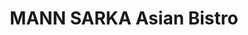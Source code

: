 ---
layout: place
title: MANN SARKA Asian Bistro
permalink: /new-york/floral-park/mann-sarka-asian-bistro.html
stateAbbr: NY
stateName: New York
cityName: Floral Park
seo:
  type: restaurant
  links: https://www.mannsarkafloral.com/
place_id: ChIJISPf3K5jwokR3cvB91MXGiQ
photos:
  - name: >-
      places/ChIJISPf3K5jwokR3cvB91MXGiQ/photos/AeeoHcJRRwAslKSxhsSvDGzP1hpHDk3GqGS8MDIx-kEMueY0KFarqdWK2GLG0PGayQyApDr2-WzmN0ab5ismhKOIv0zlElq8GADsHdghgX3HOmidihY6jvgIRh_wdf8rn3bKVAuoooJBYRe-dlfX3y_mZfyQcDfkkBbHkcm82vqeK2kAwQXkV9J3XAsJCCfq8aDCnWO74dWUh94HAu7AcWTGq0O4zvckqbzlSEEIwbJ3gRDtWQ3GCZvGhpAuiaRHyU5bErYUMi1sgNG70Hu7IcUzC3cTZQ9iZA9mgQE88MX4Q487lQ
    widthPx: 1920
    heightPx: 1080
    authorAttributions:
      - displayName: MANN SARKA Asian Bistro
        uri: https://maps.google.com/maps/contrib/110592811040705638478
        photoUri: >-
          https://lh3.googleusercontent.com/a-/ALV-UjUmyrrZ9T47hUM_uXxb3J9TnNU5S4552_ZazL3IL6_ntAbk1CnN=s100-p-k-no-mo
    flagContentUri: >-
      https://www.google.com/local/imagery/report/?cb_client=maps_api_places.places_api&image_key=!1e10!2sAF1QipOOGLxitacPYog2LK7n4Bw8EAPuxd8Be4PfTYis&hl=en-US
    googleMapsUri: >-
      https://www.google.com/maps/place//data=!3m4!1e2!3m2!1sAF1QipOOGLxitacPYog2LK7n4Bw8EAPuxd8Be4PfTYis!2e10!4m2!3m1!1s0x89c263aedcdf2321:0x241a1753f7c1cbdd
  - name: >-
      places/ChIJISPf3K5jwokR3cvB91MXGiQ/photos/AeeoHcIR73UzmNIpXyJYR5DfdutaJa_GEh9L_jcBBXEt2qA1Dkm75Mk0K0tqlYzMZxtNlfp5M9Xw4Hb0PdMv48aOdcXn0ppd-3gk7qZ0BCML8XCc774TykNlOrA7dE9IPVVgLYtvRW9UpPoW62kR9i9U9tNermv_YggOq7ACIxtLLIgdinGu-WXQuyAIMgwLh-HgAJx-CauSptAtz6bF8_7C4qdPbjWA5-264y0uK0gSc56ZgI9yV-wsCM9M7kxJr95mOnV3C7K7xd2J-AuWqQ46Z_j786DEAXLkDWxMfl1AGFcFBg
    widthPx: 3996
    heightPx: 2953
    authorAttributions:
      - displayName: MANN SARKA Asian Bistro
        uri: https://maps.google.com/maps/contrib/110592811040705638478
        photoUri: >-
          https://lh3.googleusercontent.com/a-/ALV-UjUmyrrZ9T47hUM_uXxb3J9TnNU5S4552_ZazL3IL6_ntAbk1CnN=s100-p-k-no-mo
    flagContentUri: >-
      https://www.google.com/local/imagery/report/?cb_client=maps_api_places.places_api&image_key=!1e10!2sAF1QipPnqGko2Mn-sTi75OpluMCpNLPgmZKjk2bHaiOj&hl=en-US
    googleMapsUri: >-
      https://www.google.com/maps/place//data=!3m4!1e2!3m2!1sAF1QipPnqGko2Mn-sTi75OpluMCpNLPgmZKjk2bHaiOj!2e10!4m2!3m1!1s0x89c263aedcdf2321:0x241a1753f7c1cbdd
  - name: >-
      places/ChIJISPf3K5jwokR3cvB91MXGiQ/photos/AeeoHcJLMYKMfioUqz0Gy1UskH0q7RrubCYxWNF-KrYm6QrVNHmJoemdwG6XPFq1aY8YWzp9NUy9egUO4jGv4eXSHRL2I0E82EEaxdRJ2lYxxct9NtMwTIkzQb-Lr8G4ZxmFexkp-fhgu5ZW9c9qtAU0v02ubHoexR3-mYrh9oX4fb3qLhezmeck_0xkRc2wdgX5jJ4dHQ18RtuJmdat3iwU3El3Mft0gbjPXMU01mu9hr2uAWoKcjEB7gxuH9KpyI_dqTTkMJBTI7GSbRoE0LhKr3sidHFacMe48a5QDkjGEh8nfUVlD87cc8KPkSpEJukkizhepb-r-5RIJS9uStTnqAi4Ws5YM0DKaWGF-b7MhICBzpFV8ExI6c_1IM2ItFbPYg1MCO35qbK-kxvQ7fRE84WqB0sq4jA1NGGknZ4vDnJI58A7
    widthPx: 4000
    heightPx: 1848
    authorAttributions:
      - displayName: Sandra D.
        uri: https://maps.google.com/maps/contrib/114089275544885669427
        photoUri: >-
          https://lh3.googleusercontent.com/a-/ALV-UjWQV__mDPBMe04ui2C1ygzDKRsQYXJGQMyVSqtzJRHWTtZyqtk=s100-p-k-no-mo
    flagContentUri: >-
      https://www.google.com/local/imagery/report/?cb_client=maps_api_places.places_api&image_key=!1e10!2sCIHM0ogKEICAgMCoxYjx9wE&hl=en-US
    googleMapsUri: >-
      https://www.google.com/maps/place//data=!3m4!1e2!3m2!1sCIHM0ogKEICAgMCoxYjx9wE!2e10!4m2!3m1!1s0x89c263aedcdf2321:0x241a1753f7c1cbdd
  - name: >-
      places/ChIJISPf3K5jwokR3cvB91MXGiQ/photos/AeeoHcJs2eQTBIGSWS6Z2X3TmEBmWProC9YfPgkzkNf3-jLJWI4UKBkRqL4gm0PVCNYBtLn54OZVhhCZx7wAtbDkBVDc678zdlt19IZTk-4k_XtWcDvFsjZpbRpB-4F2lMy6NM2uV7KZ18iTK2SqEXMLkf1GemaJzMrd_iV8y9m8ba5SRUYC9Cr3_wB0OCvabu7XrC0xHaWqkV8qYlnWKhePTe99C0gWD5MU4U-cOHT0Bs6ahVOqYTVqh1xeGF2zoohuTr46jEaU0f2tBYsccDS-jT04kWf4HY407bTkZOGjJLPXYw
    widthPx: 958
    heightPx: 708
    authorAttributions:
      - displayName: MANN SARKA Asian Bistro
        uri: https://maps.google.com/maps/contrib/110592811040705638478
        photoUri: >-
          https://lh3.googleusercontent.com/a-/ALV-UjUmyrrZ9T47hUM_uXxb3J9TnNU5S4552_ZazL3IL6_ntAbk1CnN=s100-p-k-no-mo
    flagContentUri: >-
      https://www.google.com/local/imagery/report/?cb_client=maps_api_places.places_api&image_key=!1e10!2sAF1QipMekxTPopNQVn6mDdjw0SKmkuch8pUTT1g5H5-0&hl=en-US
    googleMapsUri: >-
      https://www.google.com/maps/place//data=!3m4!1e2!3m2!1sAF1QipMekxTPopNQVn6mDdjw0SKmkuch8pUTT1g5H5-0!2e10!4m2!3m1!1s0x89c263aedcdf2321:0x241a1753f7c1cbdd
  - name: >-
      places/ChIJISPf3K5jwokR3cvB91MXGiQ/photos/AeeoHcKUc7gy4ss5bK6GFL976NLXwAVjzRamALLdAltgJzgLVrvD8t7OsiX-8Y7QVWqtkgvAAI8duf6qBFPDRz_r31bFDgpGaBT8mk2RDnU1d3BH565CghbtA-ke4K_QtooIsPQmpwR4-tdOukD8_BmkC6BM2G9S_xZYPJswvWF4zibQFkrpCfV8achrFqkX1rHUfw-TuCGOK9BEvTfx9suxsYhTSLMuBf8zVlf_59vGVt_LWPIonIzB6rEIEFRBkKDqnjfy4-v7YMh3BR5CCL2y-xnx4nKGqHA-oF20zaIBk3cPFiuA6k30q12yJEKUfK_VISkGHrhQB2oo7WsmbBJKtknebGsiDRuCr3dZHOfvYDy7mt5V5kCdUQW5Qv3blWboJoIlacPo6Bv-8K045HWNpNCz9u2qoebfrTElnl-eeClWczKj
    widthPx: 4342
    heightPx: 3257
    authorAttributions:
      - displayName: Charlene Chen
        uri: https://maps.google.com/maps/contrib/100267700505019588175
        photoUri: >-
          https://lh3.googleusercontent.com/a/ACg8ocIGhfcjja0g1VqUofDpVKXWKcTdpBiKl3NJX1t_LDeDYraQyQ=s100-p-k-no-mo
    flagContentUri: >-
      https://www.google.com/local/imagery/report/?cb_client=maps_api_places.places_api&image_key=!1e10!2sCIHM0ogKEICAgID7wfW35AE&hl=en-US
    googleMapsUri: >-
      https://www.google.com/maps/place//data=!3m4!1e2!3m2!1sCIHM0ogKEICAgID7wfW35AE!2e10!4m2!3m1!1s0x89c263aedcdf2321:0x241a1753f7c1cbdd
  - name: >-
      places/ChIJISPf3K5jwokR3cvB91MXGiQ/photos/AeeoHcJiAmmkUI2OdtmQ0WFPcKGNazhPjzOkWrigtfazgQxNpcwfsy9p87hasHnYgXgYdywAcXcoSnQTpKE3sdsQDAUbCVwMKnK9Xt45GUm0uC998hL_AB3x9Za-k8BWHxLOc61WV511cSfqXO3FtQsUHrWclDAKsyN42O5KRnI8r0VDeZT3ZIddTrYtHg2IJkLBEsu0URpLMU82gZ10p7oji89B4IyJbkD5HAF8FAZWnBTr3JSpNkouvA1OV8vzxI_7Cj_iskl6VS4ThwSOt4qkhNuM9RtmHFD2i0DiDXFw53fwwQ
    widthPx: 4800
    heightPx: 3200
    authorAttributions:
      - displayName: MANN SARKA Asian Bistro
        uri: https://maps.google.com/maps/contrib/110592811040705638478
        photoUri: >-
          https://lh3.googleusercontent.com/a-/ALV-UjUmyrrZ9T47hUM_uXxb3J9TnNU5S4552_ZazL3IL6_ntAbk1CnN=s100-p-k-no-mo
    flagContentUri: >-
      https://www.google.com/local/imagery/report/?cb_client=maps_api_places.places_api&image_key=!1e10!2sAF1QipODFuc-5gPoHLEO_EgX3pwHvRluKzHihJLVuQtF&hl=en-US
    googleMapsUri: >-
      https://www.google.com/maps/place//data=!3m4!1e2!3m2!1sAF1QipODFuc-5gPoHLEO_EgX3pwHvRluKzHihJLVuQtF!2e10!4m2!3m1!1s0x89c263aedcdf2321:0x241a1753f7c1cbdd
  - name: >-
      places/ChIJISPf3K5jwokR3cvB91MXGiQ/photos/AeeoHcKHBl2VyRHMVoMmQ9dj68dVdmynFIcc-_-wrwWFRnlVOChZrDEYbCiT90lGoywVlR18XiCm2SVPebcKNSqOhVt4WQKdEFGE_3dl4OCpAph0I1pU5Pv-c3Js652fdY-5aWFg9P0gEq3zcs7JG5kUp37fzDjRQBBFSdO3FhXrczjzkEc0bNCRLNPda1wUpWD521xDyycW8Gj-K-GlSW7zxcVR-tRAzkJRAagFB5QpQxDs_v9r2WJHvJTnDXeq6MneL1PLG3Qg2Pkj7vEjImKQj2hozpBISv-N2AFmtlc8PpzyQg
    widthPx: 1175
    heightPx: 1195
    authorAttributions:
      - displayName: MANN SARKA Asian Bistro
        uri: https://maps.google.com/maps/contrib/110592811040705638478
        photoUri: >-
          https://lh3.googleusercontent.com/a-/ALV-UjUmyrrZ9T47hUM_uXxb3J9TnNU5S4552_ZazL3IL6_ntAbk1CnN=s100-p-k-no-mo
    flagContentUri: >-
      https://www.google.com/local/imagery/report/?cb_client=maps_api_places.places_api&image_key=!1e10!2sAF1QipOUIS5XoqLgyrBFLz8zxrErtlll9EE0OVwGAcJ3&hl=en-US
    googleMapsUri: >-
      https://www.google.com/maps/place//data=!3m4!1e2!3m2!1sAF1QipOUIS5XoqLgyrBFLz8zxrErtlll9EE0OVwGAcJ3!2e10!4m2!3m1!1s0x89c263aedcdf2321:0x241a1753f7c1cbdd
  - name: >-
      places/ChIJISPf3K5jwokR3cvB91MXGiQ/photos/AeeoHcJEtxob4_F2PpPKQWMIup12puDYPu0WiKRuVWYqbQ7nNqFKKkL9o_LvKTdLwWGXCnOlxvE_OvuZa2W4cKSLagLfIRUAMBmlITUZhdUphwKv824rgqC7m-8uhDp4JSFXJTiS86kVhQdPNvbPi9LKec0L0Wnk_qqFo0ytljuEod3JHma9tHcKxcuIcaMV4LIycVEH1E5Y-sD5gfMLNSzSHyDPN4QoPsD43S0GAl27MaQT9gHynHE3t7e6qO1CHedI41BRjHdT-pyhapZTLVxiGmNkC_o6P6CwubMvGsSQiorbQA
    widthPx: 4800
    heightPx: 3200
    authorAttributions:
      - displayName: MANN SARKA Asian Bistro
        uri: https://maps.google.com/maps/contrib/110592811040705638478
        photoUri: >-
          https://lh3.googleusercontent.com/a-/ALV-UjUmyrrZ9T47hUM_uXxb3J9TnNU5S4552_ZazL3IL6_ntAbk1CnN=s100-p-k-no-mo
    flagContentUri: >-
      https://www.google.com/local/imagery/report/?cb_client=maps_api_places.places_api&image_key=!1e10!2sAF1QipM3rO01lwnfl6bcDTX2kjhO_didkp9X6RrYX9hV&hl=en-US
    googleMapsUri: >-
      https://www.google.com/maps/place//data=!3m4!1e2!3m2!1sAF1QipM3rO01lwnfl6bcDTX2kjhO_didkp9X6RrYX9hV!2e10!4m2!3m1!1s0x89c263aedcdf2321:0x241a1753f7c1cbdd
  - name: >-
      places/ChIJISPf3K5jwokR3cvB91MXGiQ/photos/AeeoHcKp2SngvhJRgecq6Y9AeH_ndznpWLfBb3NzL8JTfSCN2ig3vkzON9yJXp2s1zCX6JFP4hZgR-fdFgVfSikPZP--gxQZH_pJaX13le8Ehvgrdj6LHE5c3OKUO5DyDh2r5t9kNkUZhB3ELBpAaoq_SitKiGBco12_Zx_2cUnOAdXYURsw6h6oTHp1v3rqlzIbeMvBoXsedG6-ZvFGlwdMd93nxG16-zz3bHfm1MlB58fsfmBLMD2sQQx-P_ehsYXCciKXdxqu2wRRMw9iLpeJcYgE96FfJffbRcwMmWbzFBm_IQ
    widthPx: 1165
    heightPx: 1050
    authorAttributions:
      - displayName: MANN SARKA Asian Bistro
        uri: https://maps.google.com/maps/contrib/110592811040705638478
        photoUri: >-
          https://lh3.googleusercontent.com/a-/ALV-UjUmyrrZ9T47hUM_uXxb3J9TnNU5S4552_ZazL3IL6_ntAbk1CnN=s100-p-k-no-mo
    flagContentUri: >-
      https://www.google.com/local/imagery/report/?cb_client=maps_api_places.places_api&image_key=!1e10!2sAF1QipMbCizbI53E4G-BrWcrM_ofRAQ-3Yc9IwJ3gxHC&hl=en-US
    googleMapsUri: >-
      https://www.google.com/maps/place//data=!3m4!1e2!3m2!1sAF1QipMbCizbI53E4G-BrWcrM_ofRAQ-3Yc9IwJ3gxHC!2e10!4m2!3m1!1s0x89c263aedcdf2321:0x241a1753f7c1cbdd
  - name: >-
      places/ChIJISPf3K5jwokR3cvB91MXGiQ/photos/AeeoHcLi21fOvg87LxvtPq8MxbdSIccll0kmp2gUFijt_w63Jmdwln1T1NBLGZ7wfa7lbgyH2bGhAfn0J64UZPEsoTlreSOsKVmH9fl4MngAl6hEC-5fGGGgiQyonFe1qMg58zSmk1rQBKjG_0mSN5fPdxi_YrxlLaBo9hRDrdHL4nGmd8JmgVkex8d-TapSyJ17SsBDZOXexnHrwgHIGAZt6JGS5_Daz5PTycBm8JMfsCAk2lhL5D1oYZg6YQjD1g64R8jWFZn6JTkycOmthKf9rUVdlD0AjE-xV9-hiGT8Zl5IxA
    widthPx: 3200
    heightPx: 4800
    authorAttributions:
      - displayName: MANN SARKA Asian Bistro
        uri: https://maps.google.com/maps/contrib/110592811040705638478
        photoUri: >-
          https://lh3.googleusercontent.com/a-/ALV-UjUmyrrZ9T47hUM_uXxb3J9TnNU5S4552_ZazL3IL6_ntAbk1CnN=s100-p-k-no-mo
    flagContentUri: >-
      https://www.google.com/local/imagery/report/?cb_client=maps_api_places.places_api&image_key=!1e10!2sAF1QipPLErtY1uXNg7YTahG_9Q_svTVG6j3PO_0mwvDf&hl=en-US
    googleMapsUri: >-
      https://www.google.com/maps/place//data=!3m4!1e2!3m2!1sAF1QipPLErtY1uXNg7YTahG_9Q_svTVG6j3PO_0mwvDf!2e10!4m2!3m1!1s0x89c263aedcdf2321:0x241a1753f7c1cbdd
address: 230 Jericho Turnpike, Floral Park, NY 11001, USA
street: 230 Jericho Turnpike
city: Floral Park
state: NY
zip: '11001'
country: USA
neighborhood: null
latitude: '40.728796'
longitude: '-73.702370'
accessibility_options:
  wheelchairAccessibleEntrance: true
  wheelchairAccessibleSeating: true
business_status: OPERATIONAL
name: MANN SARKA Asian Bistro
google_maps_links:
  directionsUri: >-
    https://www.google.com/maps/dir//''/data=!4m7!4m6!1m1!4e2!1m2!1m1!1s0x89c263aedcdf2321:0x241a1753f7c1cbdd!3e0
  placeUri: https://maps.google.com/?cid=2601417384166280157
  writeAReviewUri: >-
    https://www.google.com/maps/place//data=!4m3!3m2!1s0x89c263aedcdf2321:0x241a1753f7c1cbdd!12e1
  reviewsUri: >-
    https://www.google.com/maps/place//data=!4m4!3m3!1s0x89c263aedcdf2321:0x241a1753f7c1cbdd!9m1!1b1
  photosUri: >-
    https://www.google.com/maps/place//data=!4m3!3m2!1s0x89c263aedcdf2321:0x241a1753f7c1cbdd!10e5
primary_type: Asian Restaurant
opening_hours:
  regular: null
  current: null
secondary_opening_hours:
  regular:
    weekdayDescriptions: null
    type: null
  current:
    weekdayDescriptions: null
    type: null
phone: (516) 492-3510
price_level: PRICE_LEVEL_MODERATE
price_range: $20 &ndash; $30
rating: '4.8'
rating_count: 0
website: https://www.mannsarkafloral.com/
description: >-
  Discover MANN SARKA Asian Bistro in Floral Park, NY$$$MANN SARKA Asian Bistro
  in Floral Park, New York, stands out as a welcoming spot for enjoying fresh
  sushi and diverse Asian flavors in a relaxed setting. This eatery specializes
  in artfully prepared dishes that highlight quality ingredients, making it a
  go-to choice for those seeking flavorful options like expertly crafted rolls
  and savory entrees. With a selection of cocktails, wine, and beer to
  complement meals, it caters to both casual diners and those looking for a more
  leisurely experience. The bistro's accessible features and variety of
  offerings make it an ideal destination for groups or individuals exploring
  nearby dining choices. Whether you're in the mood for a quick bite or a full
  meal, this spot delivers a satisfying blend of taste and ambiance that keeps
  visitors coming back.
generative_summary: >-
  Discover MANN SARKA Asian Bistro in Floral Park, NY$$$MANN SARKA Asian Bistro
  in Floral Park, New York, stands out as a welcoming spot for enjoying fresh
  sushi and diverse Asian flavors in a relaxed setting. This eatery specializes
  in artfully prepared dishes that highlight quality ingredients, making it a
  go-to choice for those seeking flavorful options like expertly crafted rolls
  and savory entrees. With a selection of cocktails, wine, and beer to
  complement meals, it caters to both casual diners and those looking for a more
  leisurely experience. The bistro's accessible features and variety of
  offerings make it an ideal destination for groups or individuals exploring
  nearby dining choices. Whether you're in the mood for a quick bite or a full
  meal, this spot delivers a satisfying blend of taste and ambiance that keeps
  visitors coming back.
generative_disclosure: Summarized by AI using the Grok-3-Mini model.
reviews:
  - name: >-
      places/ChIJISPf3K5jwokR3cvB91MXGiQ/reviews/ChRDSUhNMG9nS0VJQ0FnTUNndGR0dRAB
    relativePublishTimeDescription: a month ago
    rating: 5
    text:
      text: >-
        Impromptu Dinner with my Family and we have a go-to spot we usually
        frequent, today we decided on Mann Sarka and Boy-Oh-Boy were we happily
        we did!

        Our waitress Joann was very friendly and attentive asked  and answered
        all of our questions (due to allergies).

        But we took advantage and went a lil nutty and ordered a bunch of
        dishes!

        All our meals were prepared perfectly, the right temperature and
        presented very nicely and well proportioned! From our Tina Gyoza
        appetizer , kamakazi sushi roll to the store Fried Bees n' Broccoli...
        And everything in between! All enjoyable and filling!!

        Ohhhh and we tried desert too!!!!


        We will definitely visit again.... Determined to try Lunch and Happy
        hour!👍
      languageCode: en
    originalText:
      text: >-
        Impromptu Dinner with my Family and we have a go-to spot we usually
        frequent, today we decided on Mann Sarka and Boy-Oh-Boy were we happily
        we did!

        Our waitress Joann was very friendly and attentive asked  and answered
        all of our questions (due to allergies).

        But we took advantage and went a lil nutty and ordered a bunch of
        dishes!

        All our meals were prepared perfectly, the right temperature and
        presented very nicely and well proportioned! From our Tina Gyoza
        appetizer , kamakazi sushi roll to the store Fried Bees n' Broccoli...
        And everything in between! All enjoyable and filling!!

        Ohhhh and we tried desert too!!!!


        We will definitely visit again.... Determined to try Lunch and Happy
        hour!👍
      languageCode: en
    authorAttribution:
      displayName: MonaLisa Teekasingh
      uri: https://www.google.com/maps/contrib/114084019591693485506/reviews
      photoUri: >-
        https://lh3.googleusercontent.com/a-/ALV-UjUtn3fxqyqNo5m2jbc9LBJQZNj_5kLgtN1Sxr55EZaL2rZfh_ylVw=s128-c0x00000000-cc-rp-mo-ba5
    publishTime: '2025-02-19T17:03:11.118157Z'
    flagContentUri: >-
      https://www.google.com/local/review/rap/report?postId=ChRDSUhNMG9nS0VJQ0FnTUNndGR0dRAB&d=17924085&t=1
    googleMapsUri: >-
      https://www.google.com/maps/reviews/data=!4m6!14m5!1m4!2m3!1sChRDSUhNMG9nS0VJQ0FnTUNndGR0dRAB!2m1!1s0x89c263aedcdf2321:0x241a1753f7c1cbdd
  - name: >-
      places/ChIJISPf3K5jwokR3cvB91MXGiQ/reviews/ChZDSUhNMG9nS0VJQ0FnSURfczhxNUZBEAE
    relativePublishTimeDescription: 2 months ago
    rating: 5
    text:
      text: >-
        The atmosphere was so nice. Great date night spot or going with your
        family. The presentation on the food is definitely one of the strong
        points and the taste really backs it up. The sushi is so fresh and well
        presented and definitely the best thing on the menu. And always get a
        dessert you would not regret it.
      languageCode: en
    originalText:
      text: >-
        The atmosphere was so nice. Great date night spot or going with your
        family. The presentation on the food is definitely one of the strong
        points and the taste really backs it up. The sushi is so fresh and well
        presented and definitely the best thing on the menu. And always get a
        dessert you would not regret it.
      languageCode: en
    authorAttribution:
      displayName: Ritchie Chen
      uri: https://www.google.com/maps/contrib/110677605075366417780/reviews
      photoUri: >-
        https://lh3.googleusercontent.com/a-/ALV-UjWqPhiMlXZ86_O1rUJkmHKDra0x43sGIb0L8KhKINi_mx8f0xnZ=s128-c0x00000000-cc-rp-mo
    publishTime: '2025-01-27T00:07:58.779974Z'
    flagContentUri: >-
      https://www.google.com/local/review/rap/report?postId=ChZDSUhNMG9nS0VJQ0FnSURfczhxNUZBEAE&d=17924085&t=1
    googleMapsUri: >-
      https://www.google.com/maps/reviews/data=!4m6!14m5!1m4!2m3!1sChZDSUhNMG9nS0VJQ0FnSURfczhxNUZBEAE!2m1!1s0x89c263aedcdf2321:0x241a1753f7c1cbdd
  - name: >-
      places/ChIJISPf3K5jwokR3cvB91MXGiQ/reviews/ChZDSUhNMG9nS0VJQ0FnSUNYdV9HYU93EAE
    relativePublishTimeDescription: 5 months ago
    rating: 5
    text:
      text: >-
        Absolutely amazing food and service. I came here for my birthday and the
        staff was spectacular. We had Fanny as our waiter and she was amazing.
        Everything our party ordered was top-notch. Would come here all the time
        if I could. Good portion sizes for price. Great cocktails and mocktails.
        And the deserts were the cherry on top. 10/10!
      languageCode: en
    originalText:
      text: >-
        Absolutely amazing food and service. I came here for my birthday and the
        staff was spectacular. We had Fanny as our waiter and she was amazing.
        Everything our party ordered was top-notch. Would come here all the time
        if I could. Good portion sizes for price. Great cocktails and mocktails.
        And the deserts were the cherry on top. 10/10!
      languageCode: en
    authorAttribution:
      displayName: Emma
      uri: https://www.google.com/maps/contrib/110970686364697150625/reviews
      photoUri: >-
        https://lh3.googleusercontent.com/a/ACg8ocLoKia-gfBkGXYvEnUGodgmpa3s3nDoXFo1leuKd6WfsMmd-NGn=s128-c0x00000000-cc-rp-mo
    publishTime: '2024-10-21T00:42:49.930204Z'
    flagContentUri: >-
      https://www.google.com/local/review/rap/report?postId=ChZDSUhNMG9nS0VJQ0FnSUNYdV9HYU93EAE&d=17924085&t=1
    googleMapsUri: >-
      https://www.google.com/maps/reviews/data=!4m6!14m5!1m4!2m3!1sChZDSUhNMG9nS0VJQ0FnSUNYdV9HYU93EAE!2m1!1s0x89c263aedcdf2321:0x241a1753f7c1cbdd
  - name: >-
      places/ChIJISPf3K5jwokR3cvB91MXGiQ/reviews/ChZDSUhNMG9nS0VJQ0FnTUR3OFBTUmZREAE
    relativePublishTimeDescription: 3 weeks ago
    rating: 5
    text:
      text: >-
        Best experience delicious food & drinks, gorgeous atmosphere, beautiful
        aesthetic, and fantastic service! Definitely became our new favorite
        place to eat, drink and listen to the best playlist ever!
      languageCode: en
    originalText:
      text: >-
        Best experience delicious food & drinks, gorgeous atmosphere, beautiful
        aesthetic, and fantastic service! Definitely became our new favorite
        place to eat, drink and listen to the best playlist ever!
      languageCode: en
    authorAttribution:
      displayName: Glennis Silva
      uri: https://www.google.com/maps/contrib/114531483574507978649/reviews
      photoUri: >-
        https://lh3.googleusercontent.com/a-/ALV-UjXE0oSaMygyimHjzmbBxHBnj7e-d0D3wUUchZS5voDkWFcZXolCyg=s128-c0x00000000-cc-rp-mo
    publishTime: '2025-03-23T13:56:26.746141Z'
    flagContentUri: >-
      https://www.google.com/local/review/rap/report?postId=ChZDSUhNMG9nS0VJQ0FnTUR3OFBTUmZREAE&d=17924085&t=1
    googleMapsUri: >-
      https://www.google.com/maps/reviews/data=!4m6!14m5!1m4!2m3!1sChZDSUhNMG9nS0VJQ0FnTUR3OFBTUmZREAE!2m1!1s0x89c263aedcdf2321:0x241a1753f7c1cbdd
  - name: >-
      places/ChIJISPf3K5jwokR3cvB91MXGiQ/reviews/ChZDSUhNMG9nS0VJQ0FnSUR2emNDQ1pnEAE
    relativePublishTimeDescription: 3 months ago
    rating: 5
    text:
      text: >-
        I’m glad that I pick Mann Sarka for my dinner with my families,a great
        location, easy to find parking and easy access. Definitely recommend
        when you're looking for amazing high quality flavorful sushi. Staff is
        ready to serve and the atmosphere is chill. Highly recommend the sashimi
        menu, you might see something new.
      languageCode: en
    originalText:
      text: >-
        I’m glad that I pick Mann Sarka for my dinner with my families,a great
        location, easy to find parking and easy access. Definitely recommend
        when you're looking for amazing high quality flavorful sushi. Staff is
        ready to serve and the atmosphere is chill. Highly recommend the sashimi
        menu, you might see something new.
      languageCode: en
    authorAttribution:
      displayName: Carey Zheng
      uri: https://www.google.com/maps/contrib/116286800078630876168/reviews
      photoUri: >-
        https://lh3.googleusercontent.com/a-/ALV-UjU1-iuWohF6t1G1ejFcWf7iwDt04vbmmEY0E18bGbiow-Jr5-yL=s128-c0x00000000-cc-rp-mo-ba2
    publishTime: '2024-12-22T21:07:48.383002Z'
    flagContentUri: >-
      https://www.google.com/local/review/rap/report?postId=ChZDSUhNMG9nS0VJQ0FnSUR2emNDQ1pnEAE&d=17924085&t=1
    googleMapsUri: >-
      https://www.google.com/maps/reviews/data=!4m6!14m5!1m4!2m3!1sChZDSUhNMG9nS0VJQ0FnSUR2emNDQ1pnEAE!2m1!1s0x89c263aedcdf2321:0x241a1753f7c1cbdd
review_summary: >-
  What People Love About This Sushi Spot$$$Visitors often praise the fresh and
  creative sushi selections at this Asian bistro, noting how the dishes bring
  exciting flavors to the table without overwhelming the palate. Many highlight
  the overall vibe as cozy and inviting, perfect for family outings or casual
  evenings out, with service that's consistently helpful and efficient. Folks
  appreciate the reasonable prices and generous portions, which make it a solid
  pick for anyone hunting for tasty meals that feel like great value. While some
  mention the cocktails and desserts as standout extras that add to the fun, the
  general consensus is that the food hits the spot every time. All in all, it's
  a reliable choice for those seeking quality Asian cuisine nearby, with
  positive vibes that encourage repeat visits.
review_disclosure: Summarized by AI using the Grok-3-Mini model.
parking_options:
  freeParkingLot: true
  paidParkingLot: true
  freeStreetParking: true
  paidStreetParking: true
  valetParking: false
  paidGarageParking: false
payment_options:
  acceptsCreditCards: true
  acceptsDebitCards: true
  acceptsCashOnly: false
  acceptsNfc: true
allow_dogs: null
curbside_pickup: true
delivery: true
dine_in: true
good_for_children: true
good_for_groups: true
good_for_sports: true
live_music: false
menu_for_children: null
outdoor_seating: false
reservable: true
restroom: true
serves_beer: true
serves_breakfast: null
serves_brunch: true
serves_cocktails: true
serves_coffee: true
serves_dinner: true
serves_dessert: true
serves_lunch: true
serves_vegetarian_food: true
serves_wine: true
takeout: true
update_category: pro
places_description: null

---